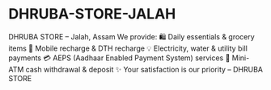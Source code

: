 # DHRUBA-STORE-JALAH
DHRUBA STORE – Jalah, Assam  We provide:  🛍️ Daily essentials &amp; grocery items  📱 Mobile recharge &amp; DTH recharge  💡 Electricity, water &amp; utility bill payments  💳 AEPS (Aadhaar Enabled Payment System) services  🏦 Mini-ATM cash withdrawal &amp; deposit  ✨ Your satisfaction is our priority – DHRUBA STORE
